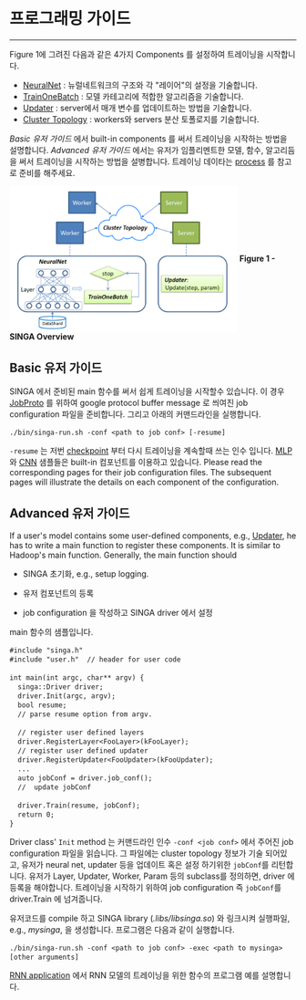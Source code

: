 # 프로그래밍 가이드

---

Figure 1에 그려진 다음과 같은 4가지 Components 를 설정하여 트레이닝을 시작합니다.

  * [NeuralNet](neural-net.html) : 뉴럴네트워크의 구조와 각 "레이어"의 설정을 기술합니다.
  * [TrainOneBatch](train-one-batch.html) : 모델 카테고리에 적합한 알고리즘을 기술합니다.
  * [Updater](updater.html) : server에서 매개 변수를 업데이트하는 방법을 기술합니다.
  * [Cluster Topology](distributed-training.html) : workers와 servers 분산 토폴로지를 기술합니다.

*Basic 유저 가이드* 에서 built-in components 를 써서 트레이닝을 시작하는 방법을 설명합니다. *Advanced 유저 가이드* 에서는 유저가 임플리멘트한 모델, 함수, 알고리듬을 써서 트레이닝을 시작하는 방법을 설병합니다. 트레이닝 데이타는 [process](data.html) 를 참고로 준비를 해주세요.

<img src="../../_static/images/overview.png" align="center" width="400px"/>
<span><strong>Figure 1 - SINGA Overview </strong></span>



## Basic 유저 가이드

SINGA 에서 준비된 main 함수를 써서 쉽게 트레이닝을 시작할수 있습니다.
이 경우 [JobProto](../api/classsinga_1_1JobProto.html) 를 위하여 google protocol buffer message 로 씌여진 job configuration 파일을 준비합니다. 그리고 아래의 커맨드라인을 실행합니다.

    ./bin/singa-run.sh -conf <path to job conf> [-resume]

`-resume` 는 저번 [checkpoint](checkpoint.html) 부터 다시 트레이닝을 계속할때 쓰는 인수 입니다.
[MLP](mlp.html) 와 [CNN](cnn.html) 샘플들은 built-in 컴포넌트를 이용하고 있습니다.
Please read the corresponding pages for their job configuration files. The subsequent pages will illustrate the details on each component of the configuration.

## Advanced 유저 가이드

If a user's model contains some user-defined components, e.g.,
[Updater](updater.html), he has to write a main function to
register these components. It is similar to Hadoop's main function. Generally,
the main function should

* SINGA 초기화, e.g., setup logging.

* 유저 컴포넌트의 등록

* job configuration 을 작성하고 SINGA driver 에서 설정

main 함수의 샘플입니다.

    #include "singa.h"
    #include "user.h"  // header for user code

    int main(int argc, char** argv) {
      singa::Driver driver;
      driver.Init(argc, argv);
      bool resume;
      // parse resume option from argv.

      // register user defined layers
      driver.RegisterLayer<FooLayer>(kFooLayer);
      // register user defined updater
      driver.RegisterUpdater<FooUpdater>(kFooUpdater);
      ...
      auto jobConf = driver.job_conf();
      //  update jobConf

      driver.Train(resume, jobConf);
      return 0;
    }

Driver class' `Init` method 는 커맨드라인 인수 `-conf <job conf>` 에서 주어진 job configuration 파일을 읽습니다. 그 파일에는 cluster topology 정보가 기술 되어있고, 유저가 neural net, updater 등을 업데이트 혹은 설정 하기위한 `jobConf`를 리턴합니다.
유저가 Layer, Updater, Worker, Param 등의 subclass를 정의하면, driver 에 등록을 해야합니다.
트레이닝을 시작하기 위하여 job configuration 즉 `jobConf`를 driver.Train 에 넘겨줍니다.

<!--We will provide helper functions to make the configuration easier in the
future, like [keras](https://github.com/fchollet/keras).-->

유저코드를 compile 하고 SINGA library (*.libs/libsinga.so*) 와 링크시켜 실행파일, e.g., *mysinga*, 을 생성합니다. 프로그램은 다음과 같이 실행합니다.

    ./bin/singa-run.sh -conf <path to job conf> -exec <path to mysinga> [other arguments]

[RNN application](rnn.html) 에서 RNN 모델의 트레이닝을 위한 함수의 프로그램 예를 설명합니다.
